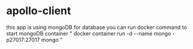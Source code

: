 # apollo-client
this app is using mongoDB for database
you can run docker command to start mongoDB container " docker container run -d --name mongo -p27017:27017 mongo "

